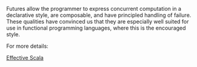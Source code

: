 Futures allow the programmer to express concurrent computation in a declarative style, are composable, and have principled handling of failure.
 These qualities have convinced us that they are especially well suited for use in functional programming languages, where this is the encouraged style.

 For more details:

 [Effective Scala](https://twitter.github.io//effectivescala/#Concurrency-Futures)
